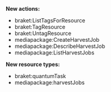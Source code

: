 **New actions:**

- braket:ListTagsForResource
- braket:TagResource
- braket:UntagResource
- mediapackage:CreateHarvestJob
- mediapackage:DescribeHarvestJob
- mediapackage:ListHarvestJobs

**New resource types:**

- braket:quantumTask
- mediapackage:harvestJobs
